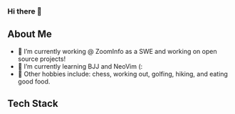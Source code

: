 ### Hi there 👋

## About Me
- 🔭 I’m currently working @ ZoomInfo as a SWE and working on open source projects!
- 🌱 I’m currently learning BJJ and NeoVim (:
- 😤 Other hobbies include: chess, working out, golfing, hiking, and eating good food. 

## Tech Stack

